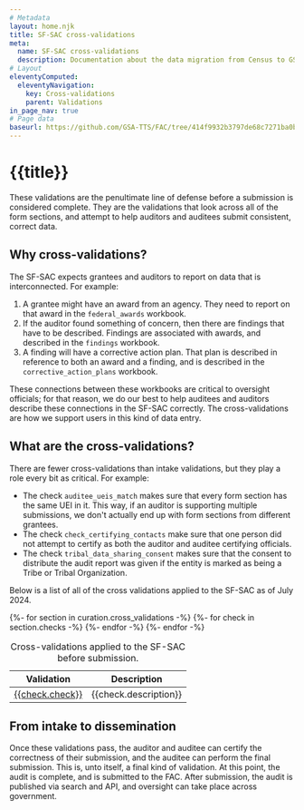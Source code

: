 ```yaml
---
# Metadata
layout: home.njk
title: SF-SAC cross-validations
meta:
  name: SF-SAC cross-validations
  description: Documentation about the data migration from Census to GSA.
# Layout
eleventyComputed:
  eleventyNavigation:
    key: Cross-validations
    parent: Validations
in_page_nav: true
# Page data
baseurl: https://github.com/GSA-TTS/FAC/tree/414f9932b3797de68c7271ba0b471c9b834062ce/backend/audit/cross_validation
---
```


# {{title}}

These validations are the penultimate line of defense before a submission is considered complete. They are the validations that look across all of the form sections, and attempt to help auditors and auditees submit consistent, correct data.

## Why cross-validations?

The SF-SAC expects grantees and auditors to report on data that is interconnected. For example:

1. A grantee might have an award from an agency. They need to report on that award in the `federal_awards` workbook.
2. If the auditor found something of concern, then there are findings that have to be described. Findings are associated with awards, and described in the `findings` workbook.
3. A finding will have a corrective action plan. That plan is described in reference to both an award and a finding, and is described in the `corrective_action_plans` workbook.

These connections between these workbooks are critical to oversight officials; for that reason, we do our best to help auditees and auditors describe these connections in the SF-SAC correctly. The cross-validations are how we support users in this kind of data entry.

## What are the cross-validations?

There are fewer cross-validations than intake validations, but they play a role every bit as critical. For example:

* The check `auditee_ueis_match` makes sure that every form section has the same UEI in it. This way, if an auditor is supporting multiple submissions, we don't actually end up with form sections from different grantees.
* The check `check_certifying_contacts` make sure that one person did not attempt to certify as both the auditor and auditee certifying officials.
* The check `tribal_data_sharing_consent` makes sure that the consent to distribute the audit report was given if the entity is marked as being a Tribe or Tribal Organization.

Below is a list of all of the cross validations applied to the SF-SAC as of July 2024.

<div class="usa-table-container" tabindex="0">
<table class="usa-table">
    <caption>
    Cross-validations applied to the SF-SAC before submission.
    </caption>
    <thead>
    <tr>
        <th scope="col">Validation</th>
        <th scope="col">Description</th>
    </tr>
    </thead>
    <tbody>
{%- for section in curation.cross_validations -%}
    {%- for check in section.checks -%}
        <tr>
            <td scope="row"><a href='{{ check.url | replace("BASEURL", baseurl) }}'>{{check.check}}</a></td>
            <td>{{check.description}}</td>
        </tr>
    {%- endfor -%}
{%- endfor -%}
</tbody>
</table>
</div>


## From intake to dissemination

Once these validations pass, the auditor and auditee can certify the correctness of their submission, and the auditee can perform the final submission. This is, unto itself, a final kind of validation. At this point, the audit is complete, and is submitted to the FAC. After submission, the audit is published via search and API, and oversight can take place across government.
